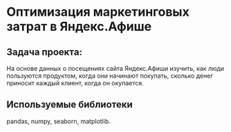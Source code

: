 # Оптимизация маркетинговых затрат в Яндекс.Афише
## Задача проекта:
На основе данных о посещениях сайта Яндекс.Афиши изучить, как люди пользуются продуктом, когда они начинают покупать, сколько денег приносит каждый клиент, когда он окупается.
## Используемые библиотеки 
pandas, numpy, seaborn, matplotlib.
